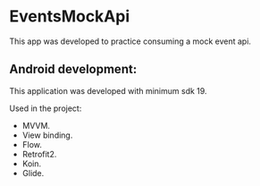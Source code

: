 # EventsMockApi

This app was developed to practice consuming a mock event api.

## Android development:
This application was developed with minimum sdk 19.

Used in the project:
- MVVM.
- View binding.
- Flow.
- Retrofit2.
- Koin.
- Glide.
